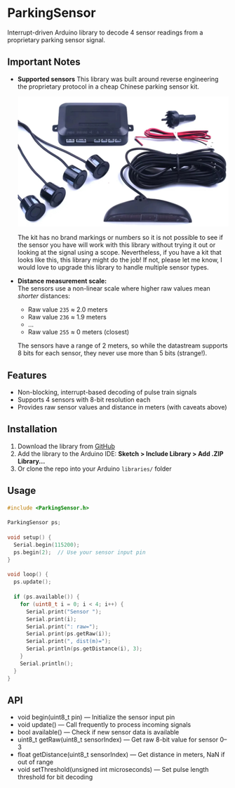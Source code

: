 # ParkingSensor

Interrupt-driven Arduino library to decode 4 sensor readings from a proprietary parking sensor signal.

## Important Notes

- **Supported sensors**
  This library was built around reverse engineering the proprietary protocol in a cheap Chinese parking sensor kit. 
  
  ![<img src="image.png" width="100"/>](/Parking_Sensor.jpg)

  The kit has no brand markings or numbers so it is not possible to see if the sensor you have will work with this library without trying it out or looking at the signal using a scope. Nevertheless, if you have a kit that looks like this, this library might do the job! If not, please let me know, I would love to upgrade this library to handle multiple sensor types.
- **Distance measurement scale:**  
  The sensors use a non-linear scale where higher raw values mean *shorter* distances:  
  - Raw value `235` ≈ 2.0 meters  
  - Raw value `236` ≈ 1.9 meters  
  - ...  
  - Raw value `255` ≈ 0 meters (closest)
  
  The sensors have a range of 2 meters, so while the datastream supports 8 bits for each sensor, they never use more than 5 bits (strange!).

## Features

- Non-blocking, interrupt-based decoding of pulse train signals  
- Supports 4 sensors with 8-bit resolution each  
- Provides raw sensor values and distance in meters (with caveats above)  

## Installation

1. Download the library from [GitHub](https://github.com/anaveo/ParkingSensor)  
2. Add the library to the Arduino IDE: **Sketch > Include Library > Add .ZIP Library...**  
3. Or clone the repo into your Arduino `libraries/` folder  

## Usage

```cpp
#include <ParkingSensor.h>

ParkingSensor ps;

void setup() {
  Serial.begin(115200);
  ps.begin(2);  // Use your sensor input pin
}

void loop() {
  ps.update();

  if (ps.available()) {
    for (uint8_t i = 0; i < 4; i++) {
      Serial.print("Sensor ");
      Serial.print(i);
      Serial.print(": raw=");
      Serial.print(ps.getRaw(i));
      Serial.print(", dist(m)=");
      Serial.println(ps.getDistance(i), 3);
    }
    Serial.println();
  }
}
```

## API
- void begin(uint8_t pin) — Initialize the sensor input pin
- void update() — Call frequently to process incoming signals
- bool available() — Check if new sensor data is available
- uint8_t getRaw(uint8_t sensorIndex) — Get raw 8-bit value for sensor 0–3
- float getDistance(uint8_t sensorIndex) — Get distance in meters, NaN if out of range
- void setThreshold(unsigned int microseconds) — Set pulse length threshold for bit decoding
